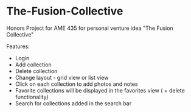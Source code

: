 # The-Fusion-Collective
Honors Project for AME 435 for personal venture idea "The Fusion Collective"

Features:
- Login
- Add collection
- Delete collection
- Change layout - grid view or list view
- Click on each collection to add photos and notes
- Favorite collections will be displayed in the favorites view ( + delete functionality)
- Search for collections added in the search bar
